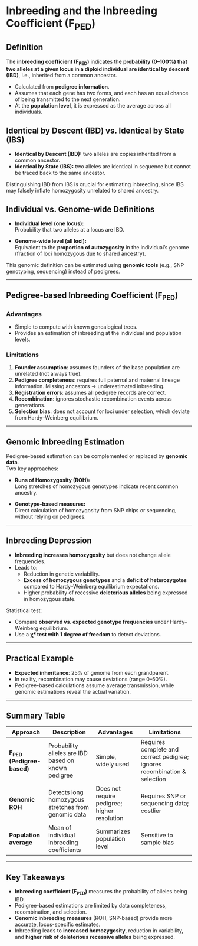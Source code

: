 # Inbreeding and the Inbreeding Coefficient (F<sub>PED</sub>)

## Definition

The **inbreeding coefficient (F<sub>PED</sub>)** indicates the **probability (0–100%) that two alleles at a given locus in a diploid individual are identical by descent (IBD)**, i.e., inherited from a common ancestor.  

- Calculated from **pedigree information**.  
- Assumes that each gene has two forms, and each has an equal chance of being transmitted to the next generation.  
- At the **population level**, it is expressed as the average across all individuals.  

## Identical by Descent (IBD) vs. Identical by State (IBS)

- **Identical by Descent (IBD):** two alleles are copies inherited from a common ancestor.  
- **Identical by State (IBS):** two alleles are identical in sequence but cannot be traced back to the same ancestor.  

Distinguishing IBD from IBS is crucial for estimating inbreeding, since IBS may falsely inflate homozygosity unrelated to shared ancestry.

## Individual vs. Genome-wide Definitions

- **Individual level (one locus):**  
  Probability that two alleles at a locus are IBD.  

- **Genome-wide level (all loci):**  
  Equivalent to the **proportion of autozygosity** in the individual’s genome (fraction of loci homozygous due to shared ancestry).  

This genomic definition can be estimated using **genomic tools** (e.g., SNP genotyping, sequencing) instead of pedigrees.

---

## Pedigree-based Inbreeding Coefficient (F<sub>PED</sub>)

### Advantages
- Simple to compute with known genealogical trees.  
- Provides an estimation of inbreeding at the individual and population levels.  

### Limitations
1. **Founder assumption**: assumes founders of the base population are unrelated (not always true).  
2. **Pedigree completeness**: requires full paternal and maternal lineage information. Missing ancestors → underestimated inbreeding.  
3. **Registration errors**: assumes all pedigree records are correct.  
4. **Recombination**: ignores stochastic recombination events across generations.  
5. **Selection bias**: does not account for loci under selection, which deviate from Hardy–Weinberg equilibrium.  

---

## Genomic Inbreeding Estimation

Pedigree-based estimation can be complemented or replaced by **genomic data**.  
Two key approaches:

- **Runs of Homozygosity (ROH):**  
  Long stretches of homozygous genotypes indicate recent common ancestry.  

- **Genotype-based measures:**  
  Direct calculation of homozygosity from SNP chips or sequencing, without relying on pedigrees.  

---

## Inbreeding Depression

- **Inbreeding increases homozygosity** but does not change allele frequencies.  
- Leads to:
  - Reduction in genetic variability.  
  - **Excess of homozygous genotypes** and a **deficit of heterozygotes** compared to Hardy–Weinberg equilibrium expectations.  
  - Higher probability of recessive **deleterious alleles** being expressed in homozygous state.  

Statistical test:  
- Compare **observed vs. expected genotype frequencies** under Hardy–Weinberg equilibrium.  
- Use a **χ² test with 1 degree of freedom** to detect deviations.  

---

## Practical Example

- **Expected inheritance**: 25% of genome from each grandparent.  
- In reality, recombination may cause deviations (range 0–50%).  
- Pedigree-based calculations assume average transmission, while genomic estimations reveal the actual variation.  

---

## Summary Table

| Approach | Description | Advantages | Limitations |
|----------|-------------|------------|-------------|
| **F<sub>PED</sub> (Pedigree-based)** | Probability alleles are IBD based on known pedigree | Simple, widely used | Requires complete and correct pedigree; ignores recombination & selection |
| **Genomic ROH** | Detects long homozygous stretches from genomic data | Does not require pedigree; higher resolution | Requires SNP or sequencing data; costlier |
| **Population average** | Mean of individual inbreeding coefficients | Summarizes population level | Sensitive to sample bias |

---

## Key Takeaways

- **Inbreeding coefficient (F<sub>PED</sub>)** measures the probability of alleles being IBD.  
- Pedigree-based estimations are limited by data completeness, recombination, and selection.  
- **Genomic inbreeding measures** (ROH, SNP-based) provide more accurate, locus-specific estimates.  
- Inbreeding leads to **increased homozygosity**, reduction in variability, and **higher risk of deleterious recessive alleles** being expressed.  
